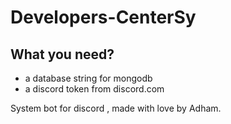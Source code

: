 # Developers-CenterSy

## What you need?
*  a database string for mongodb
*  a discord token from discord.com

System bot for discord , made with love by Adham.
